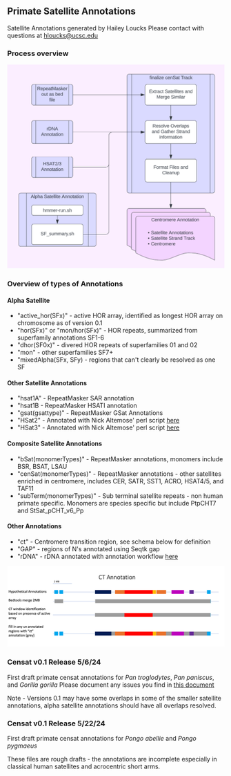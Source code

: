 ## Primate Satellite Annotations 

Satellite Annotations generated by Hailey Loucks 
Please contact with questions at hloucks@ucsc.edu

### Process overview 
![workflowDiagram](pics/workflow.png)

### Overview of types of Annotations 

#### Alpha Satellite 
- "active_hor(SFx)" - active HOR array, identified as longest HOR array on chromosome as of version 0.1
- "hor(SFx)" or "mon/hor(SFx)" - HOR repeats, summarized from superfamily annotations SF1-6
- "dhor(SF0x)" - divered HOR repeats of superfamilies 01 and 02
- "mon" - other superfamilies SF7+ 
- "mixedAlpha(SFx, SFy) - regions that can't clearly be resolved as one SF 

#### Other Satellite Annotations
- "hsat1A" - RepeatMasker SAR annotation 
- "hsat1B - RepeatMasker HSATI annotation 
- "gsat(gsattype)" - RepeatMasker GSat Annotations 
- "HSat2" - Annotated with Nick Altemose' perl script [here](https://github.com/altemose/chm13_hsat)
- "HSat3" - Annotated with Nick Altemose' perl script [here](https://github.com/altemose/chm13_hsat)

#### Composite Satellite Annotations 
- "bSat(monomerTypes)" - RepeatMasker annotations, monomers include BSR, BSAT, LSAU
- "cenSat(monomerTypes)" - RepeatMasker annotations - other satellites enriched in centromere, includes CER, SATR, SST1, ACRO, HSAT4/5, and TAF11
- "subTerm(monomerTypes)" - Sub terminal satellite repeats - non human primate specific. Monomers are species specific but include PtpCHT7 and StSat_pCHT_v6_Pp


#### Other Annotations 
- "ct" - Centromere transition region, see schema below for definition
- "GAP" - regions of N's annotated using Seqtk gap 
- "rDNA" - rDNA annotated with annotation workflow [here](https://github.com/kmiga/alphaAnnotation/blob/main/cenSatAnnotation/tasks/rDNA_annotation.wdl)

![CT_definition](pics/ct_definition.png)


### Censat v0.1 Release 5/6/24

First draft primate censat annotations for *Pan troglodytes*, *Pan paniscus*, and *Gorilla gorilla*
Please document any issues you find in [this document](https://docs.google.com/spreadsheets/d/1UVqb11FiSKcm3jpo81KQGn1jd74TxLODyUpQr-bNBhk/edit?usp=sharing) 

Note - Versions 0.1 may have some overlaps in some of the smaller satellite annotations, alpha satellite annotations should have all overlaps resolved. 

### Censat v0.1 Release 5/22/24

First draft primate censat annotations for *Pongo abellie* and *Pongo pygmaeus*

These files are rough drafts - the annotations are incomplete especially in classical human satellites and acrocentric short arms. 
